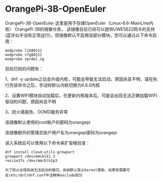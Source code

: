 # OrangePi-3B-OpenEuler
OrangePi-3B-OpenEuler
这里是用于存储OpenEuler（Linux-6.6-MainLine内核） OrangePi 3B的镜像仓库，
该镜像目前已经可以提供UWE5622网卡的支持(蓝牙似乎没有正常运行)，但镜像默认不启用该部分模块，您可以通过以下命令启用：

```shell
modprobe lib80211
modprobe cfg80211
modprobe sprdwl_ng
```

目前已知的问题有：

1、dnf -y update之后会升级内核，可能会导致无法启动，原因尚且不明，请在执行完该命令之后，手动将默认内核切换为6.6.0内核

2、设置WIFI模块自动加载后，在更新内核版本后，可能会出现无法正确加载WIFI驱动的问题，原因尚且不明

3、防火墙服务，OOMD服务异常

该镜像默认使用的root账户的密码为orangepi

该镜像额外的管理员账户用户名为orangepi密码为orangepi

进入系统后可以使用以下命令来扩容根目录：

```shell
dnf install cloud-utils-growpart
growpart /dev/mmcblk1 3
resize2fs /dev/mmcblk1p3

为了防止出现系统无法启动的情况，系统默认禁止kernel更新，如果有需要可在/etc/dnf/dnf.conf中注释掉exclude部分
